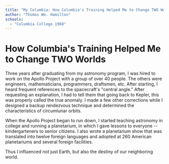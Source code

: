 ```yaml
---
title: "My Columbia: How Columbia's Training Helped Me to Change TWO Worlds"
author: "Thomas Wm. Hamilton"
schools:
  - "Columbia College 1960"
---
```


# How Columbia's Training Helped Me to Change TWO Worlds

Three years after graduating from my astronomy program, I was hired to work on the Apollo Project with a group of over 40 people.  The others were engineers, mathematicians, programmers, draftsmen, etc.  After starting, I heard frequent references to the spacecraft's "central angle."  After requesting an explanation, I had to tell them that going back to Kepler, this was properly called the true anomaly.  I made a few other corrections while I designed a backup rendezvous technique and determined the characteristics of circumlunar orbits.

When the Apollo Project began to run down, I started teaching astronomy in college and running a planetarium, in which I gave lessons to everyone --  kindergarteners to senior citizens.  I also wrote a planetarium show that was translated into twelve foreign languages and adopted at 260 American planetariums and several foreign facilities.

Thus I influenced not just Earth, but also the destiny of our neighboring world.
